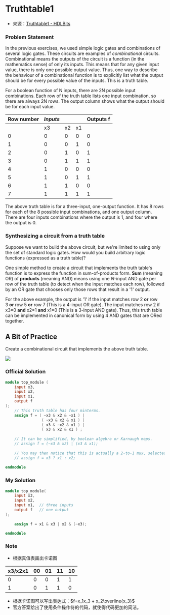 # Truthtable1
- 来源：[Truthtable1 - HDLBits](https://hdlbits.01xz.net/wiki/Truthtable1)

### Problem Statement
In the previous exercises, we used simple logic gates and combinations of several logic gates. These circuits are examples of _combinational_ circuits. Combinational means the outputs of the circuit is a function (in the mathematics sense) of only its inputs. This means that for any given input value, there is only one possible output value. Thus, one way to describe the behaviour of a combinational function is to explicitly list what the output should be for every possible value of the inputs. This is a truth table.

For a boolean function of N inputs, there are 2N possible input combinations. Each row of the truth table lists one input combination, so there are always 2N rows. The output column shows what the output should be for each input value.

| Row number | _Inputs_ |     |     | Outputs f |
| ---------- | -------- | --- | --- | --------- |
|            | x3       | x2  | x1  |           |
| 0          | 0        | 0   | 0   | 0         |
| 1          | 0        | 0   | 1   | 0         |
| 2          | 0        | 1   | 0   | 1         |
| 3          | 0        | 1   | 1   | 1         |
| 4          | 1        | 0   | 0   | 0         |
| 5          | 1        | 0   | 1   | 1         |
| 6          | 1        | 1   | 0   | 0         |
| 7          | 1        | 1   | 1   | 1         |

The above truth table is for a three-input, one-output function. It has 8 rows for each of the 8 possible input combinations, and one output column. There are four inputs combinations where the output is 1, and four where the output is 0.

### Synthesizing a circuit from a truth table

Suppose we want to build the above circuit, but we're limited to using only the set of standard logic gates. How would you build arbitrary logic functions (expressed as a truth table)?

One simple method to create a circuit that implements the truth table's function is to express the function in sum-of-products form. **Sum** (meaning OR) of **products** (meaning AND) means using one _N_-input AND gate per row of the truth table (to detect when the input matches each row), followed by an OR gate that chooses only those rows that result in a '1' output.

For the above example, the output is '1' if the input matches row 2 **or** row 3 **or** row 5 **or** row 7 (This is a 4-input OR gate). The input matches row 2 if x3=0 **and** x2=1 **and** x1=0 (This is a 3-input AND gate). Thus, this truth table can be implemented in canonical form by using 4 AND gates that are ORed together.

## A Bit of Practice

Create a combinational circuit that implements the above truth table.

  

[![](https://hdlbits.01xz.net/mw/images/f/f6/Truthtable1.png)](https://hdlbits.01xz.net/wiki/File:Truthtable1.png)

### Official Solution

```Verilog
module top_module (
	input x3,
	input x2,
	input x1,
	output f
);
	// This truth table has four minterms. 
	assign f = ( ~x3 & x2 & ~x1 ) | 
				( ~x3 & x2 & x1 ) |
				( x3 & ~x2 & x1 ) |
				( x3 & x2 & x1 ) ;
				
	// It can be simplified, by boolean algebra or Karnaugh maps.
	// assign f = (~x3 & x2) | (x3 & x1);
	
	// You may then notice that this is actually a 2-to-1 mux, selected by x3:
	// assign f = x3 ? x1 : x2;
	
endmodule
```

### My Solution

```Verilog
module top_module( 
    input x3,
    input x2,
    input x1,  // three inputs
    output f   // one output
);
    
    assign f = x1 & x3 | x2 & (~x3);

endmodule
```

### Note
- 根据真值表画出卡诺图

| x3/x2x1 | 00  | 01  | 11  | 10  |
| ------- | --- | --- | --- | --- |
| 0       | 0   | 0   | 1   | 1   |
| 1       | 0   | 1   | 1   | 0   |
- 根据卡诺图可以写出表达式：$f=x_1x_3 + x_2\overline{x_3}$
- 官方答案给出了使用条件操作符的代码，就使得代码更加的简洁。